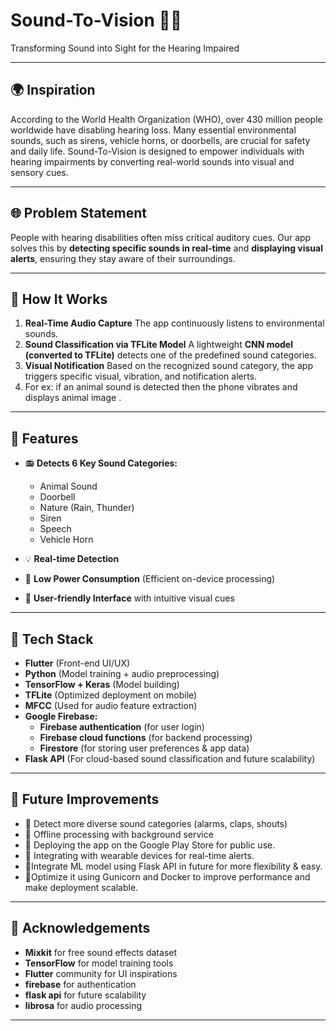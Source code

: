 # Sound-To-Vision 🎵👀

Transforming Sound into Sight for the Hearing Impaired

---

## 🌍 Inspiration

According to the World Health Organization (WHO), over 430 million people worldwide have disabling hearing loss. Many essential environmental sounds, such as sirens, vehicle horns, or doorbells, are crucial for safety and daily life. Sound-To-Vision is designed to empower individuals with hearing impairments by converting real-world sounds into visual and sensory cues.

---

## 🌐 Problem Statement
People with hearing disabilities often miss critical auditory cues. Our app solves this by **detecting specific sounds in real-time** and **displaying visual alerts**, ensuring they stay aware of their surroundings.

---
## 🔧 How It Works

1.  **Real-Time Audio Capture**
   The app continuously listens to environmental sounds.
2. **Sound Classification via TFLite Model**  A lightweight **CNN model (converted to TFLite)** detects one of the predefined sound categories.
3. **Visual Notification**
   Based on the recognized sound category, the app triggers specific visual, vibration, and notification alerts.
4. For ex: if an animal sound is detected then the phone vibrates and displays animal image .
---

## 🎉 Features
- 📻 **Detects 6 Key Sound Categories:**
  - Animal Sound
  - Doorbell
  - Nature (Rain, Thunder)
  - Siren
  - Speech
  - Vehicle Horn

- 💡 **Real-time Detection**
- 🔄 **Low Power Consumption** (Efficient on-device processing)
- 🎨 **User-friendly Interface** with intuitive visual cues

---

## 🚀 Tech Stack
- **Flutter** (Front-end UI/UX)
- **Python** (Model training + audio preprocessing)
- **TensorFlow + Keras** (Model building)
- **TFLite** (Optimized deployment on mobile)
- **MFCC** (Used for audio feature extraction)
- **Google Firebase:** 
  - **Firebase authentication** (for user login) 
  - **Firebase cloud functions** (for backend processing) 
  - **Firestore** (for storing user preferences & app data)
- **Flask API** (For cloud-based sound classification and future scalability)

---
## 🚀 Future Improvements
- 🔹 Detect more diverse sound categories (alarms, claps, shouts)
- 🔹 Offline processing with background service
- 🔹 Deploying the app on the Google Play Store for public use.
- 🔹 Integrating with wearable devices for real-time alerts.
- 🔹Integrate ML model using Flask API in future for more flexibility & easy.
- 🔹Optimize it using Gunicorn and Docker to improve performance and make deployment scalable.

---

## 🙏 Acknowledgements
- **Mixkit** for free sound effects dataset
- **TensorFlow** for model training tools
- **Flutter** community for UI inspirations
- **firebase** for authentication
- **flask api** for future scalability
- **librosa** for audio processing

---


